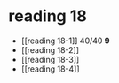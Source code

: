 # reading 18
- [[reading 18-1]] 40/40 **9**
- [[reading 18-2]]
- [[reading 18-3]]
- [[reading 18-4]]